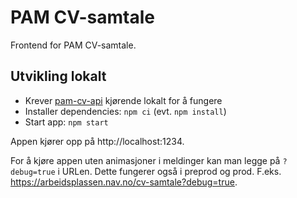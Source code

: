 # PAM CV-samtale

Frontend for PAM CV-samtale.

## Utvikling lokalt

- Krever [pam-cv-api](https://github.com/navikt/pam-cv-api) kjørende lokalt for å fungere
- Installer dependencies: `npm ci` (evt. `npm install`)
- Start app: `npm start`

Appen kjører opp på http://localhost:1234.

For å kjøre appen uten animasjoner i meldinger kan man legge på `?debug=true` i URLen.
Dette fungerer også i preprod og prod. F.eks. https://arbeidsplassen.nav.no/cv-samtale?debug=true.
